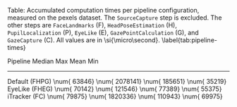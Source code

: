 
Table: Accumulated computation times per pipeline configuration, measured on
the pexels dataset. The `SourceCapture` step is excluded. The other steps are
`FaceLandmarks` (F), `HeadPoseEstimation` (H), `PupilLocalization` (P),
`EyeLike` (E), `GazePointCalculation` (G), and `GazeCapture` (C). All values
are in \si{\micro\second}. \label{tab:pipeline-times}

Pipeline                Median             Max            Mean             Min
-------------- --------------- --------------- --------------- ---------------
Default (FHPG) \num{    63846} \num{  2078141} \num{   185651} \num{    35219}
EyeLike (FHEG) \num{    70142} \num{   121546} \num{    77389} \num{    55375}
iTracker (FC)  \num{    79875} \num{  1820336} \num{   110943} \num{    69975}

